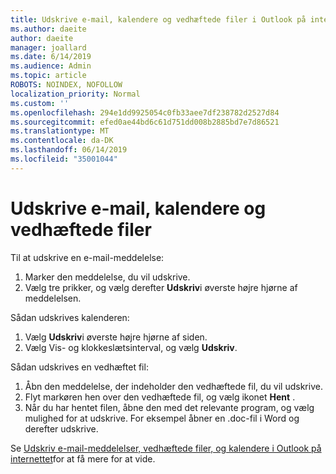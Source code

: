 ```yaml
---
title: Udskrive e-mail, kalendere og vedhæftede filer i Outlook på internettet
ms.author: daeite
author: daeite
manager: joallard
ms.date: 6/14/2019
ms.audience: Admin
ms.topic: article
ROBOTS: NOINDEX, NOFOLLOW
localization_priority: Normal
ms.custom: ''
ms.openlocfilehash: 294e1dd9925054c0fb33aee7df238782d2527d84
ms.sourcegitcommit: efed0ae44bd6c61d751dd008b2885bd7e7d86521
ms.translationtype: MT
ms.contentlocale: da-DK
ms.lasthandoff: 06/14/2019
ms.locfileid: "35001044"
---
```

# <a name="print-email-calendars-and-attachments"></a>Udskrive e-mail, kalendere og vedhæftede filer

Til at udskrive en e-mail-meddelelse:
  
1. Marker den meddelelse, du vil udskrive.
1. Vælg tre prikker, og vælg derefter **Udskriv**i øverste højre hjørne af meddelelsen.

Sådan udskrives kalenderen:

1. Vælg **Udskriv**i øverste højre hjørne af siden.
1. Vælg Vis- og klokkeslætsinterval, og vælg **Udskriv**.

Sådan udskrives en vedhæftet fil:

1. Åbn den meddelelse, der indeholder den vedhæftede fil, du vil udskrive.
2. Flyt markøren hen over den vedhæftede fil, og vælg ikonet **Hent** .
3. Når du har hentet filen, åbne den med det relevante program, og vælg mulighed for at udskrive. For eksempel åbner en .doc-fil i Word og derefter udskrive.

Se [Udskriv e-mail-meddelelser, vedhæftede filer, og kalendere i Outlook på internettet](https://support.office.com/article/2cf529d1-3b8f-4de2-b254-b7f870e58a2b)for at få mere for at vide.